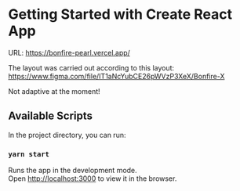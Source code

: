 # Getting Started with Create React App

URL: https://bonfire-pearl.vercel.app/

The layout was carried out according to this layout: https://www.figma.com/file/IT1aNcYubCE26pWVzP3XeX/Bonfire-X

Not adaptive at the moment!

## Available Scripts

In the project directory, you can run:

### `yarn start`

Runs the app in the development mode.\
Open [http://localhost:3000](http://localhost:3000) to view it in the browser.
